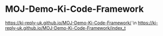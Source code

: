 # MOJ-Demo-Ki-Code-Framework
https://ki-reply-uk.github.io/MOJ-Demo-Ki-Code-Framework/
\n
https://ki-reply-uk.github.io/MOJ-Demo-Ki-Code-Framework/index_t
